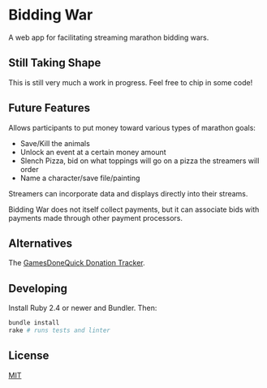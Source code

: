 # Bidding War

A web app for facilitating streaming marathon bidding wars.

## Still Taking Shape

This is still very much a work in progress. Feel free to chip in some code!

## Future Features

Allows participants to put money toward various types of marathon goals:

* Save/Kill the animals
* Unlock an event at a certain money amount
* Slench Pizza, bid on what toppings will go on a pizza the streamers will order
* Name a character/save file/painting

Streamers can incorporate data and displays directly into their streams.

Bidding War does not itself collect payments, but it can associate bids with
payments made through other payment processors.

## Alternatives

The [GamesDoneQuick Donation Tracker](https://github.com/GamesDoneQuick/donation-tracker).

## Developing

Install Ruby 2.4 or newer and Bundler. Then:

```bash
bundle install
rake # runs tests and linter
```

## License

[MIT](LICENSE)
